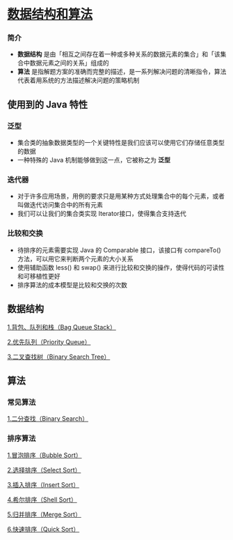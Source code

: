 [数据结构和算法](https://github.com/ChinesePowerful/algorithm)
=======

### 简介
- **数据结构** 是由「相互之间存在着一种或多种关系的数据元素的集合」和「该集合中数据元素之间的关系」组成的
- **算法** 是指解题方案的准确而完整的描述，是一系列解决问题的清晰指令，算法代表着用系统的方法描述解决问题的策略机制

## 使用到的 Java 特性

### 泛型
- 集合类的抽象数据类型的一个关键特性是我们应该可以使用它们存储任意类型的数据
- 一种特殊的 Java 机制能够做到这一点，它被称之为 **泛型**

### 迭代器
- 对于许多应用场景，用例的要求只是用某种方式处理集合中的每个元素，或者叫做迭代访问集合中的所有元素
- 我们可以让我们的集合类实现 Iterator接口，使得集合支持迭代

### 比较和交换
- 待排序的元素需要实现 Java 的 Comparable 接口，该接口有 compareTo() 方法，可以用它来判断两个元素的大小关系
- 使用辅助函数 less() 和 swap() 来进行比较和交换的操作，使得代码的可读性和可移植性更好
- 排序算法的成本模型是比较和交换的次数

## 数据结构

[1.背包、队列和栈（Bag Queue Stack）](https://github.com/ChinesePowerful/algorithm/tree/master/src/data_structure/bag_queue_stack)

[2.优先队列（Priority Queue）](https://github.com/ChinesePowerful/algorithm/tree/master/src/data_structure/priority_queue)

[3.二叉查找树（Binary Search Tree）](https://github.com/ChinesePowerful/algorithm/tree/master/src/data_structure/binary_search_tree)



## 算法

### 常见算法

[1.二分查找（Binary Search）](https://github.com/ChinesePowerful/algorithm/tree/master/src/algorithm/binary_search)

### 排序算法

[1.冒泡排序（Bubble Sort）](https://github.com/ChinesePowerful/algorithm/tree/master/src/algorithm/sort)

[2.选择排序（Select Sort）](https://github.com/ChinesePowerful/algorithm/tree/master/src/algorithm/sort)

[3.插入排序（Insert Sort）](https://github.com/ChinesePowerful/algorithm/tree/master/src/algorithm/sort)

[4.希尔排序（Shell Sort）](https://github.com/ChinesePowerful/algorithm/tree/master/src/algorithm/sort)

[5.归并排序（Merge Sort）](https://github.com/ChinesePowerful/algorithm/tree/master/src/algorithm/sort)

[6.快速排序（Quick Sort）](https://github.com/ChinesePowerful/algorithm/tree/master/src/algorithm/sort)